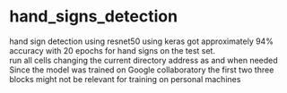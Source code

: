 # hand_signs_detection
hand sign detection using resnet50 using keras
got approximately 94% accuracy with 20 epochs for hand signs on the test set. <br/>
run all cells changing the current directory address as and when needed<br/>
Since the model was trained on Google collaboratory the first two three blocks might not be relevant  for training on personal machines 
